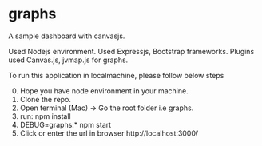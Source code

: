 # graphs
A sample dashboard with canvasjs.

Used Nodejs environment. Used Expressjs, Bootstrap frameworks.
Plugins used Canvas.js, jvmap.js for graphs.

To run this application in localmachine, please follow below steps

0. Hope you have node environment in your machine.
1. Clone the repo.
2. Open terminal (Mac) -> Go the root folder i.e graphs.
3. run: npm install
4. DEBUG=graphs:* npm start
5. Click or enter the url in browser http://localhost:3000/
